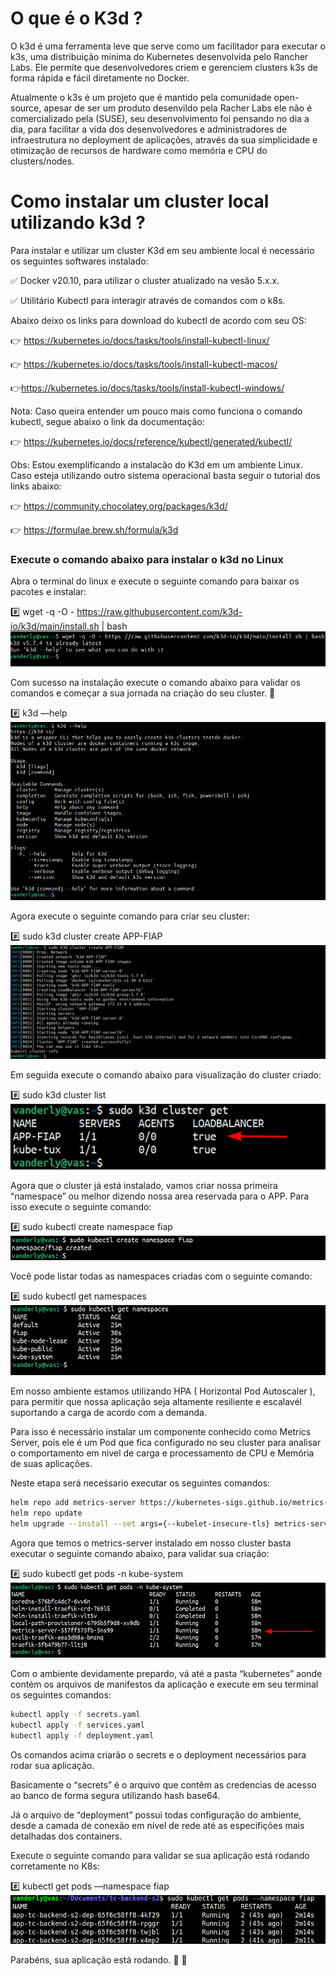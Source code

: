 # O que é o K3d ?

O k3d é uma ferramenta leve que serve como um facilitador para executar o k3s, uma distribuição mínima do Kubernetes desenvolvida pelo Rancher Labs. Ele permite que desenvolvedores criem e gerenciem clusters k3s de forma rápida e fácil diretamente no Docker.

Atualmente o k3s é um projeto que é mantido pela comunidade open-source, apesar de ser um produto desenvildo pela Racher Labs ele não é comercializado pela (SUSE), seu desenvolvimento foi pensando no dia a dia, para facilitar a vida dos desenvolvedores e administradores de infraestrutura no deployment de aplicações, através da sua simplicidade e otimização de recursos de hardware como memória e CPU do clusters/nodes.

# Como instalar um cluster local utilizando k3d ?

Para instalar e utilizar um cluster K3d em seu ambiente local é necessário os seguintes softwares instalado:

✅ Docker v20.10, para utilizar o cluster atualizado na vesão 5.x.x.

✅ Utilitário Kubectl para interagir através de comandos com o k8s.

Abaixo deixo os links para download do kubectl de acordo com seu OS:

👉 https://kubernetes.io/docs/tasks/tools/install-kubectl-linux/   

👉 https://kubernetes.io/docs/tasks/tools/install-kubectl-macos/

👉https://kubernetes.io/docs/tasks/tools/install-kubectl-windows/

Nota: Caso queira entender um pouco mais como funciona o comando kubectl, segue abaixo o link da documentação:

👉 https://kubernetes.io/docs/reference/kubectl/generated/kubectl/

Obs: Estou exemplificando a instalacão do K3d em um ambiente Linux. Caso esteja utilizando outro sistema operacional basta seguir o tutorial dos links abaixo:

👉 https://community.chocolatey.org/packages/k3d/

👉 https://formulae.brew.sh/formula/k3d

### Execute o comando abaixo para instalar o k3d no Linux

Abra o terminal do linux e execute o seguinte comando para baixar os pacotes e instalar:


#️⃣ wget -q -O - https://raw.githubusercontent.com/k3d-io/k3d/main/install.sh | bash
![alt text](image.png)

Com sucesso na instalação execute o comando abaixo para validar os comandos e começar a sua jornada na criação do seu cluster. 🚀

#️⃣ k3d  —help
![alt text](<image 1.png>)

Agora execute o seguinte comando para criar seu cluster:

#️⃣ sudo k3d cluster create APP-FIAP
![alt text](<image 2.png>)

Em seguida execute o comando abaixo para visualização do cluster criado:


#️⃣ sudo k3d cluster list
![alt text](<image 3.png>)


Agora que o cluster já está instalado, vamos criar nossa primeira “namespace” ou melhor dizendo nossa area reservada para o APP. Para isso execute o seguinte comando:


#️⃣ sudo kubectl create namespace fiap
![alt text](<image 4.png>)

Você pode listar todas as namespaces criadas com o seguinte comando:

#️⃣ sudo kubectl get namespaces
![alt text](<image 5.png>)


Em nosso ambiente estamos utilizando HPA ( Horizontal Pod Autoscaler ), para permitir que nossa aplicação seja altamente resiliente e escalavél suportando a carga de acordo com a demanda.

Para isso é necessário instalar um componente conhecido como Metrics Server, pois ele é um Pod que fica configurado no seu cluster para analisar o comportamento em nivel de carga e processamento de CPU e Memória de suas aplicações.

Neste etapa será neceśsario executar os seguintes comandos:



```bash
helm repo add metrics-server https://kubernetes-sigs.github.io/metrics-server/
helm repo update
helm upgrade --install --set args={--kubelet-insecure-tls} metrics-server metrics-server/metrics-server --namespace kube-system
```

Agora que temos o metrics-server instalado em nosso cluster basta executar o seguinte comando abaixo, para validar sua criação:


#️⃣ sudo kubectl get pods -n kube-system
![alt text](<image 6.png>)


Com o ambiente devidamente prepardo, vá até a pasta “kubernetes” aonde contém os arquivos de manifestos da aplicação e execute em seu terminal os seguintes comandos:


```bash
kubectl apply -f secrets.yaml
kubectl apply -f services.yaml
kubectl apply -f deployment.yaml
```


Os comandos acima criarão o secrets e o deployment necessários para rodar sua aplicação. 

Basicamente o “secrets” é o arquivo que contêm as credencias de acesso ao banco de forma segura utilizando hash base64. 

Já o arquivo de “deployment” possui todas configuração do ambiente, desde a camada de conexão em nível de rede até as especifições mais detalhadas dos containers.

Execute o seguinte comando para validar se sua aplicação está rodando corretamente no K8s:


#️⃣ kubectl get pods —namespace fiap
![alt text](<image 7.png>)


Parabéns, sua aplicação está rodando. 👏 🚀